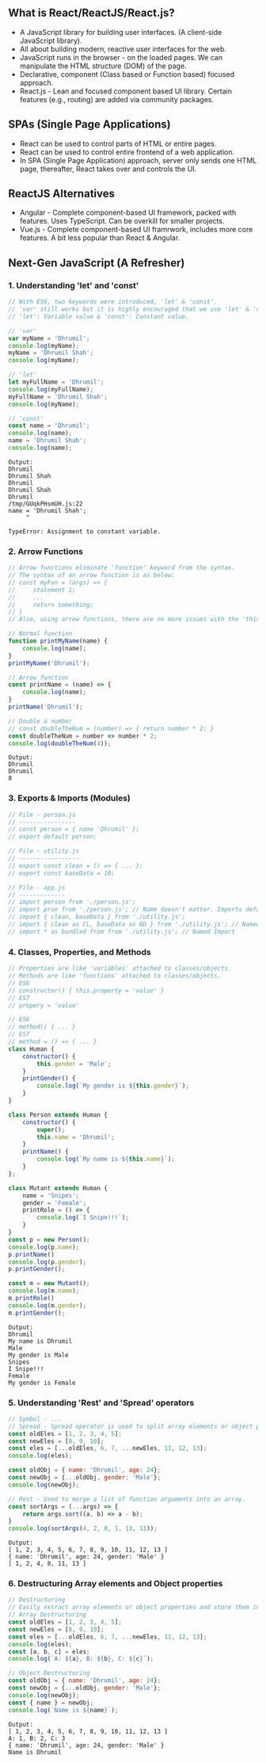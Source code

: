 ## What is React/ReactJS/React.js?
- A JavaScript library for building user interfaces. (A client-side JavaScript library).
- All about building modern, reactive user interfaces for the web.
- JavaScript runs in the browser - on the loaded pages. We can manipulate the HTML structure (DOM) of the page.
- Declarative, component (Class based or Function based) focused approach.
- React.js - Lean and focused component based UI library. Certain features (e.g., routing) are added via community packages.

## SPAs (Single Page Applications)
- React can be used to control parts of HTML or entire pages.
- React can be used to control entire frontend of a web application.
- In SPA (Single Page Application) approach, server only sends one HTML page, thereafter, React takes over and controls the UI.

## ReactJS Alternatives
- Angular - Complete component-based UI framework, packed with features. Uses TypeScript. Can be overkill for smaller projects.
- Vue.js - Complete component-based UI framrwork, includes more core features. A bit less popular than React & Angular.

## Next-Gen JavaScript (A Refresher)

### 1. Understanding 'let' and 'const'
```js
// With ES6, two keywords were introduced, 'let' & 'const'. 
// 'var' still works but it is highly encouraged that we use 'let' & 'const'.
// 'let': Variable value & 'const': Constant value.

// 'var'
var myName = 'Dhrumil';
console.log(myName);
myName = 'Dhrumil Shah';
console.log(myName);

// 'let'
let myFullName = 'Dhrumil';
console.log(myFullName);
myFullName = 'Dhrumil Shah';
console.log(myName);

// 'const'
const name = 'Dhrumil';
console.log(name);
name = 'Dhrumil Shah';
console.log(name);
```
```
Output:
Dhrumil
Dhrumil Shah
Dhrumil
Dhrumil Shah
Dhrumil
/tmp/GUqkPHsmUH.js:22
name = 'Dhrumil Shah';
     ^

TypeError: Assignment to constant variable.
```

### 2. Arrow Functions
```js
// Arrow functions eliminate 'function' keyword from the syntax.
// The syntax of an arrow function is as below:
// const myFun = (args) => { 
//     statement 1;
//     ...
//     return something;
// }
// Also, using arrow functions, there are no more issues with the 'this' keyword. It is context aware.

// Normal function
function printMyName(name) {
    console.log(name);
}
printMyName('Dhrumil');

// Arrow function
const printName = (name) => {
    console.log(name);
}
printName('Dhrumil');

// Double a number 
// const doubleTheNum = (number) => { return number * 2; }
const doubleTheNum = number => number * 2;
console.log(doubleTheNum(4));
```
```
Output:
Dhrumil
Dhrumil
8
```

### 3. Exports & Imports (Modules)
``` js
// File - person.js
// ----------------
// const person = { name 'Dhrumil' };
// export default person;

// File - utility.js
// -----------------
// export const clean = () => { ... };
// export const baseData = 10;

// File - app.js
// -------------
// import person from './person.js';
// import prsn from './person.js'; // Name doesn't matter. Imports default and only export of the file name in the receiving file is up to us.
// import { clean, baseData } from './utility.js';
// import { clean as CL, baseData as BD } from './utility.js'; // Named Import
// import * as bundled from from './utility.js'; // Named Import
```

### 4. Classes, Properties, and Methods
```js
// Properties are like 'variables' attached to classes/objects.
// Methods are like 'functions' attached to classes/objects.
// ES6
// constructor() { this.property = 'value' }
// ES7
// propery = 'value'

// ES6
// method() { ... }
// ES7
// method = () => { ... }
class Human {
    constructor() {
        this.gender = 'Male';
    }
    printGender() {
        console.log(`My gender is ${this.gender}`);
    }
}

class Person extends Human {
    constructor() {
        super();
        this.name = 'Dhrumil';
    }
    printName() {
        console.log(`My name is ${this.name}`);
    }
};

class Mutant extends Human {
    name = 'Snipes';
    gender = 'Female';
    printRole = () => {
        console.log(`I Snipe!!!`);
    }
}
const p = new Person();
console.log(p.name);
p.printName()
console.log(p.gender);
p.printGender();

const m = new Mutant();
console.log(m.name);
m.printRole()
console.log(m.gender);
m.printGender();
```
```
Output:
Dhrumil
My name is Dhrumil
Male
My gender is Male
Snipes
I Snipe!!!
Female
My gender is Female
```

### 5. Understanding 'Rest' and 'Spread' operators
```js
// Symbol - ...
// Spread - Spread operator is used to split array elements or object properties.
const oldEles = [1, 2, 3, 4, 5];
const newEles = [8, 9, 10];
const eles = [...oldEles, 6, 7, ...newEles, 11, 12, 13];
console.log(eles);

const oldObj = { name: 'Dhrumil', age: 24};
const newObj = {...oldObj, gender: 'Male'};
console.log(newObj);

// Rest - Used to merge a list of function arguments into an array.
const sortArgs = (...args) => {
    return args.sort((a, b) => a - b);
}
console.log(sortArgs(4, 2, 8, 1, 13, 11));
```
```
Output:
[ 1, 2, 3, 4, 5, 6, 7, 8, 9, 10, 11, 12, 13 ]
{ name: 'Dhrumil', age: 24, gender: 'Male' }
[ 1, 2, 4, 8, 11, 13 ]
```

### 6. Destructuring Array elements and Object properties
```js
// Destructuring
// Easily extract array elements or object properties and store them in variables.
// Array Destructuring
const oldEles = [1, 2, 3, 4, 5];
const newEles = [8, 9, 10];
const eles = [...oldEles, 6, 7, ...newEles, 11, 12, 13];
console.log(eles);
const [a, b, c] = eles;
console.log(`A: ${a}, B: ${b}, C: ${c}`);

// Object Destructuring
const oldObj = { name: 'Dhrumil', age: 24};
const newObj = {...oldObj, gender: 'Male'};
console.log(newObj);
const { name } = newObj;
console.log(`Name is ${name}`);
```
```
Output:
[ 1, 2, 3, 4, 5, 6, 7, 8, 9, 10, 11, 12, 13 ]
A: 1, B: 2, C: 3
{ name: 'Dhrumil', age: 24, gender: 'Male' }
Name is Dhrumil
```
